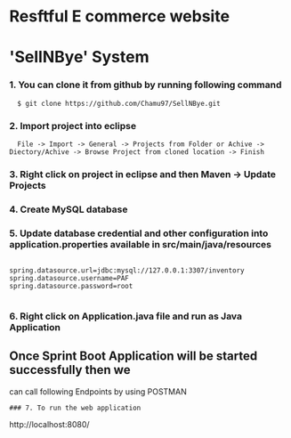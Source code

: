 # Resftful E commerce website

# 'SellNBye' System 

### 1. You can clone it from github by running following command

```
  $ git clone https://github.com/Chamu97/SellNBye.git
```

### 2. Import project into eclipse
```
  File -> Import -> General -> Projects from Folder or Achive -> Diectory/Achive -> Browse Project from cloned location -> Finish
```
### 3. Right click on project in eclipse and then Maven -> Update Projects 

### 4. Create MySQL database

### 5. Update database credential and other configuration into application.properties available in src/main/java/resources

```

spring.datasource.url=jdbc:mysql://127.0.0.1:3307/inventory
spring.datasource.username=PAF
spring.datasource.password=root


```
### 6. Right click on Application.java file and run as Java Application

## Once Sprint Boot Application will be started successfully then we 
can call following Endpoints by using POSTMAN

```
### 7. To run the web application
```
  http://localhost:8080/
